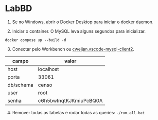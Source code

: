 # LabBD

1. Se no Windows, abrir o Docker Desktop para iniciar o docker daemon.

2. Iniciar o container. O MySQL leva alguns segundos para inicializar.
```
docker compose up --build -d
```

3. Conectar pelo Workbench ou [cweijan.vscode-mysql-client2](https://marketplace.visualstudio.com/items?itemName=cweijan.vscode-mysql-client2).

| campo | valor |
| --- | --- |
| host | localhost |
| porta | 33061 |
| db/schema | censo |
| user | root |
| senha | c6h5bwInqtKJKmiuPcBQ0A |

4. Remover todas as tabelas e rodar todas as queries: `./run_all.bat`
